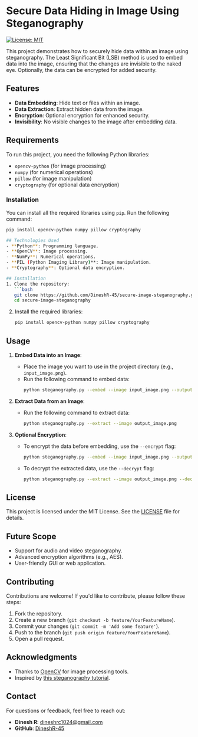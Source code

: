 # Secure Data Hiding in Image Using Steganography

[![License: MIT](https://img.shields.io/badge/License-MIT-yellow.svg)](https://opensource.org/licenses/MIT)

This project demonstrates how to securely hide data within an image using steganography. The Least Significant Bit (LSB) method is used to embed data into the image, ensuring that the changes are invisible to the naked eye. Optionally, the data can be encrypted for added security.

## Features
- **Data Embedding**: Hide text or files within an image.
- **Data Extraction**: Extract hidden data from the image.
- **Encryption**: Optional encryption for enhanced security.
- **Invisibility**: No visible changes to the image after embedding data.

## Requirements
To run this project, you need the following Python libraries:
- `opencv-python` (for image processing)
- `numpy` (for numerical operations)
- `pillow` (for image manipulation)
- `cryptography` (for optional data encryption)

### Installation
You can install all the required libraries using `pip`. Run the following command:

```bash
pip install opencv-python numpy pillow cryptography

## Technologies Used
- **Python**: Programming language.
- **OpenCV**: Image processing.
- **NumPy**: Numerical operations.
- **PIL (Python Imaging Library)**: Image manipulation.
- **Cryptography**: Optional data encryption.

## Installation
1. Clone the repository:
   ```bash
   git clone https://github.com/DineshR-45/secure-image-steganography.git
   cd secure-image-steganography
   ```

2. Install the required libraries:
   ```bash
   pip install opencv-python numpy pillow cryptography
   ```

## Usage
1. **Embed Data into an Image**:
   - Place the image you want to use in the project directory (e.g., `input_image.png`).
   - Run the following command to embed data:
     ```bash
     python steganography.py --embed --image input_image.png --output output_image.png --data "This is a secret message!"
     ```

2. **Extract Data from an Image**:
   - Run the following command to extract data:
     ```bash
     python steganography.py --extract --image output_image.png
     ```

3. **Optional Encryption**:
   - To encrypt the data before embedding, use the `--encrypt` flag:
     ```bash
     python steganography.py --embed --image input_image.png --output output_image.png --data "This is a secret message!" --encrypt
     ```
   - To decrypt the extracted data, use the `--decrypt` flag:
     ```bash
     python steganography.py --extract --image output_image.png --decrypt
     ```
## License
This project is licensed under the MIT License. See the [LICENSE](https://github.com/DineshR-45/secure-image-steganography/commit/b2286e77fdc0413e3df8302e23457833533f9796) file for details.

## Future Scope
- Support for audio and video steganography.
- Advanced encryption algorithms (e.g., AES).
- User-friendly GUI or web application.

## Contributing
Contributions are welcome! If you'd like to contribute, please follow these steps:
1. Fork the repository.
2. Create a new branch (`git checkout -b feature/YourFeatureName`).
3. Commit your changes (`git commit -m 'Add some feature'`).
4. Push to the branch (`git push origin feature/YourFeatureName`).
5. Open a pull request.


## Acknowledgments
- Thanks to [OpenCV](https://opencv.org/) for image processing tools.
- Inspired by [this steganography tutorial](https://www.geeksforgeeks.org/image-based-steganography-using-python/).

## Contact
For questions or feedback, feel free to reach out:  
- **Dinesh R**: [dineshrc1024@gmail.com](dineshrc1024@gmail.com)  
- **GitHub**: [DineshR-45](https://github.com/DineshR-45)  
```

